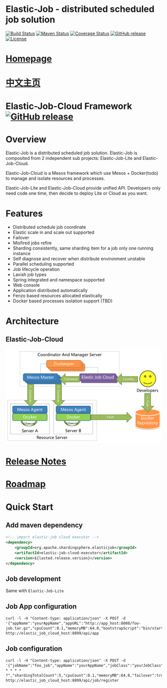 # Elastic-Job - distributed scheduled job solution

[![Build Status](https://secure.travis-ci.org/elasticjob/elastic-job-cloud.png?branch=master)](https://travis-ci.org/elasticjob/elastic-job-cloud)
[![Maven Status](https://maven-badges.herokuapp.com/maven-central/com.dangdang/elastic-job/badge.svg)](https://maven-badges.herokuapp.com/maven-central/com.dangdang/elastic-job)
[![Coverage Status](https://coveralls.io/repos/elasticjob/elastic-job/badge.svg?branch=master&service=github)](https://coveralls.io/github/elasticjob/elastic-job?branch=master)
[![GitHub release](https://img.shields.io/github/release/elasticjob/elastic-job.svg)](https://github.com/elasticjob/elastic-job/releases)
[![License](https://img.shields.io/badge/license-Apache%202-4EB1BA.svg)](https://www.apache.org/licenses/LICENSE-2.0.html)

# [Homepage](http://elasticjob.io/)

# [中文主页](http://elasticjob.io/index_zh.html)

# Elastic-Job-Cloud Framework[![GitHub release](https://img.shields.io/badge/release-download-orange.svg)](https://elasticjob.io/dist/elastic-job-cloud-scheduler-2.1.5.tar.gz)

# Overview

Elastic-Job is a distributed scheduled job solution. Elastic-Job is composited from 2 independent sub projects: Elastic-Job-Lite and Elastic-Job-Cloud.

Elastic-Job-Cloud is a Mesos framework which use Mesos + Docker(todo) to manage and isolate resources and processes.

Elastic-Job-Lite and Elastic-Job-Cloud provide unified API. Developers only need code one time, then decide to deploy Lite or Cloud as you want.

# Features

* Distributed schedule job coordinate
* Elastic scale in and scale out supported
* Failover
* Misfired jobs refire
* Sharding consistently, same sharding item for a job only one running instance
* Self diagnose and recover when distribute environment unstable
* Parallel scheduling supported
* Job lifecycle operation
* Lavish job types
* Spring integrated and namespace supported
* Web console
* Application distributed automatically
* Fenzo based resources allocated elastically
* Docker based processes isolation support (TBD)

# Architecture

## Elastic-Job-Cloud

![Elastic-Job-Cloud Architecture](docs/static/img/architecture/elastic_job_cloud.png)

# [Release Notes](https://github.com/elasticjob/elastic-job/releases)

# [Roadmap](ROADMAP.md)

# Quick Start

## Add maven dependency

```xml
<!-- import elastic-job cloud executor -->
<dependency>
    <groupId>org.apache.shardingsphere.elasticjob</groupId>
    <artifactId>elastic-job-cloud-executor</artifactId>
    <version>${lasted.release.version}</version>
</dependency>
```

## Job development

Same with `Elastic-Job-Lite`

## Job App configuration

```shell
curl -l -H "Content-type: application/json" -X POST -d '{"appName":"yourAppName","appURL":"http://app_host:8080/foo-job.tar.gz","cpuCount":0.1,"memoryMB":64.0,"bootstrapScript":"bin/start.sh","appCacheEnable":true}' http://elastic_job_cloud_host:8899/api/app
```

## Job configuration

```shell
curl -l -H "Content-type: application/json" -X POST -d '{"jobName":"foo_job","appName":"yourAppName","jobClass":"yourJobClass","jobType":"SIMPLE","jobExecutionType":"TRANSIENT","cron":"0/5 * * * * ?","shardingTotalCount":5,"cpuCount":0.1,"memoryMB":64.0,"failover":true,"misfire":true,"bootstrapScript":"bin/start.sh"}' http://elastic_job_cloud_host:8899/api/job/register
```
